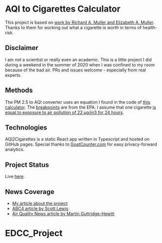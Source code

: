 # AQI to Cigarettes Calculator
This project is based on [work by Richard A. Muller and Elizabeth A. Muller](http://berkeleyearth.org/archive/air-pollution-and-cigarette-equivalence/). Thanks to them for working out what a cigarette is worth in terms of health-risk.

## Disclaimer
I am not a scientist or really even an academic. This is a little project I did during a weekend in the summer of 2020 when I was confined to my room because of the bad air. PRs and issues welcome - especially from real experts.

## Methods
The PM 2.5 to AQI converter uses an equation I found in the code of [this calculator](https://www.airnow.gov/aqi/aqi-calculator/). The [breakpoints](https://www.epa.gov/sites/production/files/2014-05/documents/zell-aqi.pdf) are from the EPA. I assume that one cigarette [is equal to exposure to air pollution of 22 μg/m3 for 24 hours](http://berkeleyearth.org/archive/air-pollution-and-cigarette-equivalence/).

## Technologies
AQI2Cigarettes is a static React app written in Typescript and hosted on GitHub pages. Special thanks to [GoatCounter.com](goatcounter.com) for easy privacy-forward analytics.

## Project Status
Live [here](https://jasminedevv.github.io/AQI2cigarettes/).

## News Coverage
- [My article about the project](https://medium.com/@jasminedevv/i-made-an-aqi-to-cigarettes-calculator-f407177c85c2)
- [ABC4 article by Scott Lewis](https://www.abc4.com/news/local-news/online-calculator-translates-air-pollution-index-into-number-of-cigarettes-youve-smoked/)
- [Air Quality News article by Martin Guttridge-Hewitt](https://airqualitynews.com/2023/02/07/new-air-quality-index-to-cigarettes-smoked-converter-is-it-useful/)
# EDCC_Project
